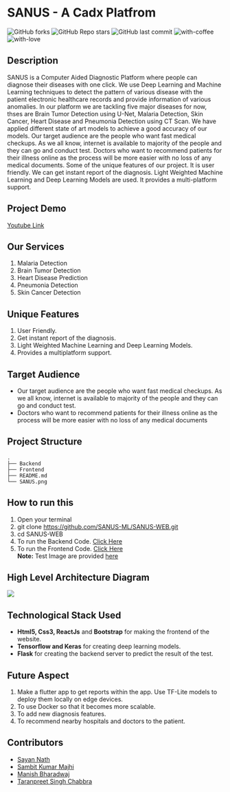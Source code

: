 # SANUS - A Cadx Platfrom

![GitHub forks](https://img.shields.io/github/forks/SANUS-ML/SANUS-WEB?style=for-the-badge)
![GitHub Repo stars](https://img.shields.io/github/stars/SANUS-ML/SANUS-WEB?style=for-the-badge)
![GitHub last commit](https://img.shields.io/github/last-commit/SANUS-ML/SANUS-WEB?style=for-the-badge)
![with-coffee](https://img.shields.io/badge/made%20with-%E2%98%95%EF%B8%8F%20coffee-yellow.svg?style=for-the-badge)
![with-love](https://img.shields.io/badge/made%20with-%F0%9F%92%8C-red.svg?style=for-the-badge)

## Description
SANUS is a Computer Aided Diagnostic Platform where people can diagnose their diseases with one click. We use Deep Learning and Machine Learning techniques to detect the pattern of various disease with the patient electronic healthcare records and provide information of various anomalies. In our platform we are tackling five major diseases for now, thses are Brain Tumor Detection using U-Net, Malaria Detection, Skin Cancer, Heart Disease and Pneumonia Detection using CT Scan. We have applied different state of art models to achieve a good accuracy of our models. Our target audience are the people who want fast medical checkups. As we all know, internet is available to majority of the people and they can go and conduct test. Doctors who want to recommend patients for their illness online as the  process will be more easier with no loss of any medical documents. Some of the unique features of our project. It is user friendly. We can get instant report of the diagnosis. Light Weighted Machine Learning and Deep Learning Models are used. It provides a multi-platform support.

## Project Demo
[Youtube Link](https://youtu.be/btGCzlapTsE)

## Our Services
1. Malaria Detection
2. Brain Tumor Detection
3. Heart Disease Prediction
4. Pneumonia Detection
5. Skin Cancer Detection

## Unique Features
1. User Friendly.
2. Get instant report of the diagnosis.
3. Light Weighted Machine Learning and Deep Learning Models.
4. Provides a multiplatform support.

## Target Audience
* Our target audience are the people who want fast medical checkups. As we all know, internet is available to majority of the people and they can go and conduct test.
* Doctors who want to recommend patients for their illness online as the  process will be more easier with no loss of any medical documents

## Project Structure
```
.
├── Backend
├── Frontend    
├── README.md
└── SANUS.png
```

## How to run this 
1. Open your terminal
2. git clone https://github.com/SANUS-ML/SANUS-WEB.git
3. cd SANUS-WEB
4. To run the Backend Code. [Click Here](https://github.com/SANUS-ML/SANUS-WEB/blob/master/Backend/README.md)
5. To run the Frontend Code. [Click Here](https://github.com/SANUS-ML/SANUS-WEB/blob/master/Frontend/README.md) <br>
**Note:** Test Image are provided [here](https://github.com/SANUS-ML/SANUS-WEB/tree/master/Backend/test_images)

## High Level Architecture Diagram
<img src="SANUS.png">

## Technological Stack Used
* **Html5, Css3, ReactJs** and **Bootstrap** for making the frontend of the website.
* **Tensorflow and Keras** for creating deep learning models.
* **Flask** for creating the backend server to predict the result of the test.

## Future Aspect
1. Make a flutter app to get reports within the app. Use TF-Lite models to deploy them locally on edge devices.
2. To use Docker so that it becomes more scalable.
3. To add new diagnosis features.
4. To recommend nearby hospitals and doctors to the patient.

## Contributors
* [Sayan Nath](https://sayannath.biz)
* [Sambit Kumar Majhi](https://github.com/sambitraze)
* [Manish Bharadwaj](https://github.com/2221mb)
* [Taranpreet Singh Chabbra](https://github.com/singhtaran1005)
